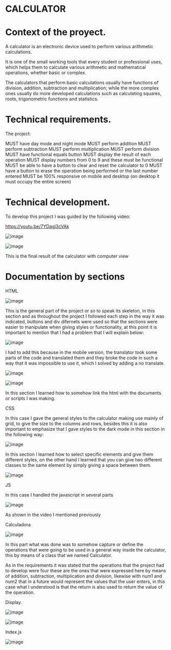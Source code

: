 # CALCULATOR

# Context of the proyect.

A calculator is an electronic device used to perform various arithmetic calculations.

It is one of the small working tools that every student or professional uses, which helps them to calculate various arithmetic and mathematical operations, whether basic or complex.

The calculators that perform basic calculations usually have functions of division, addition, subtraction and multiplication; while the more complex ones usually do more developed calculations such as calculating squares, roots, trigonometric functions and statistics.

# Technical requirements.

The project:

MUST have day mode and night mode
MUST perform addition
MUST perform subtraction
MUST perform multiplication
MUST perform division
MUST have functional equals button
MUST display the result of each operation
MUST display numbers from 0 to 9 and these must be functional
MUST be able to have a button to clear and reset the calculator to 0
MUST have a button to erase the operation being performed or the last number entered
MUST be 100% responsive on mobile and desktop (on desktop it must occupy the entire screen)

# Technical development.

To develop this project I was guided by the following video:

https://youtu.be/7YDagj3cVAk

![image](https://user-images.githubusercontent.com/114700033/200335335-81375f44-17e9-4ebd-a835-cc0e91b0dd83.png)

![image](https://user-images.githubusercontent.com/114700033/200335491-7dc9d60d-29d7-4255-97a0-9aa15931b1ff.png)


This is the final result of the calculator with computer view

# Documentation by sections

HTML 

![image](https://user-images.githubusercontent.com/114700033/200335832-29d4da2e-1bb0-4b5c-90ed-5f7970ff490a.png)

This is the general part of the project or so to speak its skeleton, in this section and as throughout the project I followed each step in the way it was indicated, buttons and div difernets were used so that the sections were easier to manipulate when giving styles or functionality, at this point it is important to mention that I had a problem that I will explain below:

![image](https://user-images.githubusercontent.com/114700033/200336440-aa18528f-0811-4cd3-b862-eecc13e1465d.png)

I had to add this because in the mobile version, the translator took some parts of the code and translated them and they broke the code in such a way that it was impossible to use it, which I solved by adding a no translate.

![image](https://user-images.githubusercontent.com/114700033/200336988-a56dcdc6-4d9c-4a6d-bb83-b0b21b784806.png)

![image](https://user-images.githubusercontent.com/114700033/200337042-bc11ba4d-9f5c-45dc-b1c2-5ef6680f23b6.png)

In this section I learned how to somehow link the html with the documents or scripts I was making.

CSS

In this case I gave the general styles to the calculator making use mainly of grid, to give the size to the columns and rows, besides this it is also important to emphasize that I gave styles to the dark mode in this section in the following way:

![image](https://user-images.githubusercontent.com/114700033/200338319-3ac05bc5-0d14-4ec4-ae6c-a02bfbed60a7.png)

In this section I learned how to select specific elements and give them different styles, on the other hand I learned that you can give two different classes to the same element by simply giving a space between them.

![image](https://user-images.githubusercontent.com/114700033/200339253-be2520bf-6bfc-4bdd-89ea-fda83793e487.png)

JS

In this case I handled the javascript in several parts 

![image](https://user-images.githubusercontent.com/114700033/200345726-214ef077-74cd-479b-a9b6-56a5fa3d22ee.png)

As shown in the video I mentioned previously

Calculadora

![image](https://user-images.githubusercontent.com/114700033/200346200-a8a3e7cd-fcd4-4e26-b024-eda6f2101760.png)

In this part what was done was to somehow capture or define the operations that were going to be used in a general way inside the calculator, this by means of a class that we named Calculator.

As in the requirements it was stated that the operations that the project had to develop were four these are the ones that were expressed here by means of addition, subtraction, multiplication and division, likewise with num1 and num2 that in a future would represent the values that the user enters, in this case what I understood is that the return is also used to return the value of the operation.

Display.

![image](https://user-images.githubusercontent.com/114700033/200347246-7507870f-5428-4dd5-ae9a-7de9a2e12c38.png)

![image](https://user-images.githubusercontent.com/114700033/200347323-dc05db87-eb82-4f7f-9879-70c9dd46891f.png)


Index.js

![image](https://user-images.githubusercontent.com/114700033/200347446-c890a91e-59be-45b0-8c6e-f06a5d298d7a.png)



